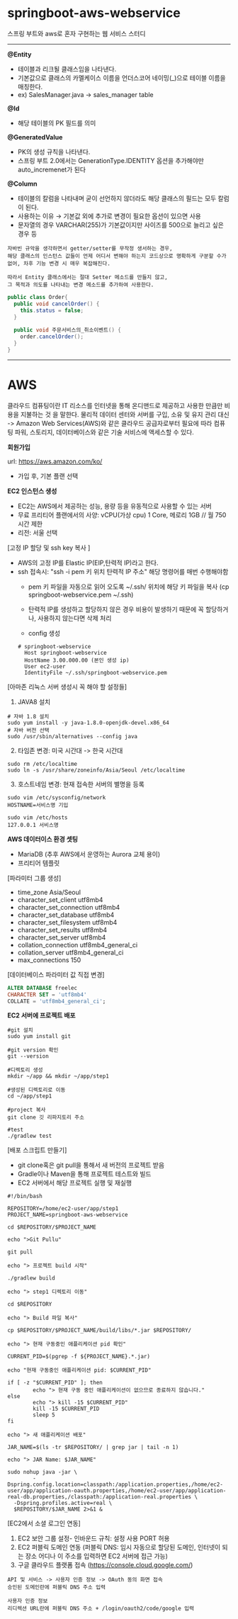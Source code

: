# springboot-aws-webservice
스프링 부트와 aws로 혼자 구현하는 웹 서비스 스터디

--------------------

**@Entity**

- 테이블과 리크될 클래스임을 나타낸다.
- 기본값으로 클래스의 카멜케이스 이름을 언더스코어 네이밍(_)으로 테이블 이름을 매칭한다.
- ex) SalesManager.java -> sales_manager table

**@Id**

- 해당 테이블의 PK 필드를 의미

**@GeneratedValue**

- PK의 생성 규칙을 나타낸다.
- 스프링 부트 2.0에서는 GenerationType.IDENTITY 옵션을 추가해야만 auto_incremenet가 된다

**@Column**

- 테이블의 칼럼을 나타내며 굳이 선언하지 않더라도 해당 클래스의 필드는 모두 칼럼이 된다.
- 사용하는 이유 → 기본값 외에 추가로 변경이 필요한 옵션이 있으면 사용
- 문자열의 경우 VARCHAR(255)가 기본값이지만 사이즈를 500으로 늘리고 싶은 경우 등

```
자바빈 규악을 생각하면서 getter/setter를 무작정 생서하는 경우,
해당 클래스의 인스턴스 값들이 언제 어디서 변해야 하는지 코드상으로 명확하게 구분할 수가 없어, 차후 기능 변경 시 매우 복잡해진다.

따라서 Entity 클래스에서는 절대 Setter 메소드를 만들지 않고,
그 목적과 의도를 나타내는 변경 메소드를 추가하여 사용한다.
```

```JAVA
public class Order{
  public void cancelOrder() {
    this.status = false;
  }
  
  public void 주문서비스의_취소이벤트() {
    order.cancelOrder();
  }
}

```

-------------------

# AWS

   클라우드 컴퓨팅이란 IT 리소스를 인터넷을 통해 온디맨드로 제공하고 사용한 만큼만 비용을 지불하는 것  을 말한다. 
   물리적 데이터 센터와 서버를 구입, 소유 및 유지 관리 대신 -> Amazon Web Services(AWS)와   같은 클라우드 공급자로부터 필요에 따라 컴퓨팅 파워, 스토리지, 데이터베이스와 같은 기술 서비스에 액세스할 수 있다. 

**회원가입** 

url: https://aws.amazon.com/ko/

- 가입 후, 기본 플랜 선택 

**EC2 인스턴스 생성** 

- EC2는 AWS에서 제공하는 성능, 용량 등을 유동적으로 사용할 수 있는 서버
- 무료 프리티어 플랜에서의 사양: vCPU(가상 cpu) 1 Core, 메로리 1GB // 월 750 시간 제한 
- 리전: 서울 선택 

[고정 IP 할당 및 ssh key 복사 ]
- AWS의 고정 IP를 Elastic IP(EIP,탄력적 IP)라고 한다. 
- ssh 접속시: "ssh -i pem 키 위치 탄력적 IP 주소" 해당 명령어를 매번 수행해야함
  - pem 키 파일을 자동으로 읽어 오도록 ~/.ssh/ 위치에 해당 키 파일을 복사 (cp springboot-webservice.pem ~/.ssh) 
  - 탄력적 IP를 생성하고 할당하지 않은 경우 비용이 발생하기 때문에 꼭 할당하거나, 사용하지 않는다면 삭제 처리 

  - config 생성 
  ```shell
  # springboot-webservice
    Host springboot-webservice
    HostName 3.00.000.00 (본인 생성 ip)
    User ec2-user
    IdentityFile ~/.ssh/springboot-webservice.pem
  ```
  
[아마존 리눅스 서버 생성시 꼭 해야 할 설정들]
1. JAVA8 설치 
```shell
# 자바 1.8 설치 
sudo yum install -y java-1.8.0-openjdk-devel.x86_64
# 자바 버전 선택 
sudo /usr/sbin/alternatives --config java 
```
2. 타임존 변경: 미국 시간대 -> 한국 시간대 
```shell
sudo rm /etc/localtime
sudo ln -s /usr/share/zoneinfo/Asia/Seoul /etc/localtime
```
3. 호스트네임 변경: 현재 접속한 서버의 별명을 등록
```shell
sudo vim /etc/sysconfig/network
HOSTNAME=서비스명 기입 

sudo vim /etc/hosts
127.0.0.1 서비스명
```
**AWS 데이터이스 환경 셋팅**
- MariaDB (추후 AWS에서 운영하는 Aurora 교체 용이)
- 프리티어 템플릿 

[파라미터 그룹 생성]
- time_zone		Asia/Seoul	
- character_set_client		utf8mb4	
- character_set_connection		utf8mb4	
- character_set_database		utf8mb4	
- character_set_filesystem		utf8mb4	
- character_set_results		utf8mb4	
- character_set_server		utf8mb4	
- collation_connection		utf8mb4_general_ci	
- collation_server		utf8mb4_general_ci	
- max_connections 150

[데이터베이스 파라미터 값 직접 변경] 
```sql
ALTER DATABASE freelec
CHARACTER SET = 'utf8mb4'
COLLATE = 'utf8mb4_general_ci';
```

**EC2 서버에 프로젝트 배포**

```shell
#git 설치 
sudo yum install git

#git version 확인 
git --version 

#디렉토리 생성 
mkdir ~/app && mkdir ~/app/step1

#생성된 디렉토리로 이동 
cd ~/app/step1 

#project 복사 
git clone 깃 리파지토리 주소 

#test 
./gradlew test 
```

[배포 스크립트 만들기] 
- git clone혹은 git pull을 통해서 새 버전의 프로젝트 받음
- Gradle이나 Maven을 통해 프로젝트 테스트와 빌드
- EC2 서버에서 해당 프로젝트 실행 및 재실행 


```shell
#!/bin/bash

REPOSITORY=/home/ec2-user/app/step1
PROJECT_NAME=springboot-aws-webservice

cd $REPOSITORY/$PROJECT_NAME

echo ">Git Pullu"

git pull

echo "> 프로젝트 build 시작"

./gradlew build

echo "> step1 디렉토리 이동"

cd $REPOSITORY

echo "> Build 파일 복사"

cp $REPOSITORY/$PROJECT_NAME/build/libs/*.jar $REPOSITORY/

echo "> 현재 구동중인 애플리케이션 pid 확인"

CURRENT_PID=$(pgrep -f ${PROJECT_NAME}.*.jar)

echo "현재 구동중인 애플리케이션 pid: $CURRENT_PID"

if [ -z "$CURRENT_PID" ]; then
        echo "> 현재 구동 중인 애플리케이션이 없으므로 종료하지 않습니다."
else
        echo "> kill -15 $CURRENT_PID"
        kill -15 $CURRENT_PID
        sleep 5
fi

echo "> 새 애플리케이션 배포"

JAR_NAME=$(ls -tr $REPOSITORY/ | grep jar | tail -n 1)

echo "> JAR Name: $JAR_NAME"

sudo nohup java -jar \
        -Dspring.config.location=classpath:/application.properties,/home/ec2-user/app/application-oauth.properties,/home/ec2-user/app/application-real-db.properties,/classpath:/application-real.properties \
  -Dspring.profiles.active=real \
  $REPOSITORY/$JAR_NAME 2>&1 &

```

[EC2에서 소셜 로그인 연동]

1. EC2 보안 그룹 설정- 인바운드 규칙: 설정 사용 PORT 허용
2. EC2 퍼블릭 도메인 연동 (퍼블릭 DNS: 임시 자동으로 할당된 도메인, 인터넷이 되는 장소 어디나 이 주소를 입력하면 EC2 서버에 접근 가능)
3. 구글 클라우드 플랫폼 접속 (https://console.cloud.google.com/)
```
API 및 서비스 -> 사용자 인증 정보 -> OAuth 동의 화면 접속 
승인된 도메인란에 퍼블릭 DNS 주소 입력

사용자 인증 정보 
리디렉션 URL란에 퍼블릭 DNS 주소 + /login/oauth2/code/google 입력 
```






